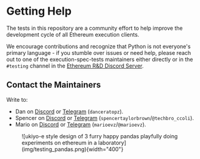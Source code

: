 # Getting Help

The tests in this repository are a community effort to help improve the development cycle of all Ethereum execution clients.

We encourage contributions and recognize that Python is not everyone's  primary language - if you stumble over issues or need help, please reach out to one of the execution-spec-tests maintainers either directly or in the `#testing` channel in the [Ethereum R&D Discord Server](https://discord.com/invite/qGpsxSA).

## Contact the Maintainers

Write to:

- Dan on [Discord](https://discordapp.com/users/danceratopz) or [Telegram](https://t.me/danceratopz) (`danceratopz`).
- Spencer on [Discord](https://discordapp.com/users/spencertaylorbrown) or [Telegram](https://t.me/spencertb) (`spencertaylorbrown`/`@techbro_ccoli`).
- Mario on [Discord](https://discordapp.com/users/marioevz) or [Telegram](https://t.me/marioevz) (`marioevz`/`@marioevz`).

<figure markdown>  <!-- markdownlint-disable MD033 (MD033=no-inline-html) -->
  ![ukiyo-e style design of 3 furry happy pandas playfully doing experiments on ethereum in a laboratory](img/testing_pandas.png){width="400"}
</figure>
